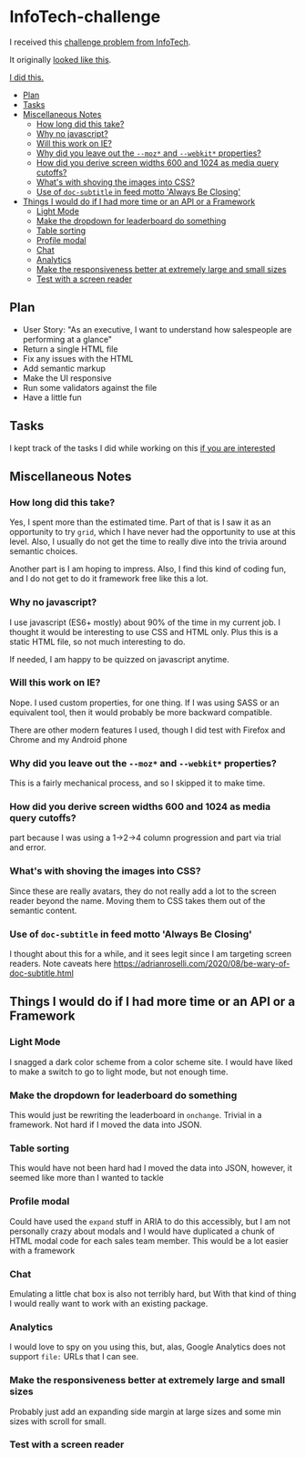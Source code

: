 # InfoTech-challenge
I received this [challenge problem from InfoTech](original/Frontend%20Developer-Take%20Home%20Challenge%20(1).pdf).

It originally [looked like this](https://htmlpreview.github.io/?https://github.com/drewnolan/InfoTech-challenge/blob/main/original/index%20(6)%20(1).html).

[I did this.](https://htmlpreview.github.io/?https://github.com/drewnolan/InfoTech-challenge/blob/main/index.html)

  * [Plan](#plan)
  * [Tasks](#tasks)
  * [Miscellaneous Notes](#miscellaneous-notes)
    + [How long did this take?](#how-long-did-this-take)
    + [Why no javascript?](#why-no-javascript)
    + [Will this work on IE?](#will-this-work-on-ie)
    + [Why did you leave out the `--moz*` and `--webkit*` properties?](#why-did-you-leave-out-the---moz-and---webkit-properties)
    + [How did you derive screen widths 600 and 1024 as media query cutoffs?](#how-did-you-derive-screen-widths-600-and-1024-as-media-query-cutoffs)
    + [What's with shoving the images into CSS?](#whats-with-shoving-the-images-into-css)
    + [Use of `doc-subtitle` in feed motto 'Always Be Closing'](#use-of-doc-subtitle-in-feed-motto-always-be-closing)
  * [Things I would do if I had more time or an API or a Framework](#things-i-would-do-if-i-had-more-time-or-an-api-or-a-framework)
    + [Light Mode](#light-mode)
    + [Make the dropdown for leaderboard do something](#make-the-dropdown-for-leaderboard-do-something)
    + [Table sorting](#table-sorting)
    + [Profile modal](#profile-modal)
    + [Chat](#chat)
    + [Analytics](#analytics)
    + [Make the responsiveness better at extremely large and small sizes](#make-the-responsiveness-better-at-extremely-large-and-small-sizes)
    + [Test with a screen reader](#test-with-a-screen-reader)

## Plan

* User Story: "As an executive, I want to understand how salespeople are performing at a glance"
* Return a single HTML file
* Fix any issues with the HTML
* Add semantic markup
* Make the UI responsive
* Run some validators against the file
* Have a little fun

## Tasks
I kept track of the tasks I did while working on this [if you are interested](doc/tasks.md)

## Miscellaneous Notes

### How long did this take?
Yes, I spent more than the estimated time.  Part of that is I saw it as an opportunity to try `grid`, which I have never had the opportunity to use at this level.  Also, I usually do not get the time to really dive into the trivia around semantic choices.

Another part is I am hoping to impress.  Also, I find this kind of coding fun, and I do not get to do it framework free like this a lot.

### Why no javascript?
I use javascript (ES6+ mostly) about 90% of the time in my current job.  I thought it would be interesting to use CSS and HTML only.  Plus this is a static HTML file, so not much interesting to do.

If needed, I am happy to be quizzed on javascript anytime.

### Will this work on IE?
Nope.  I used custom properties, for one thing.  If I was using SASS or an equivalent tool, then it would probably be more backward compatible.

There are other modern features I used, though I did test with Firefox and Chrome and my Android phone

### Why did you leave out the `--moz*` and `--webkit*` properties?
This is a fairly mechanical process, and so I skipped it to make time.

### How did you derive screen widths 600 and 1024 as media query cutoffs?
part because I was using a 1->2->4 column progression and part via trial and error.

### What's with shoving the images into CSS?
Since these are really avatars, they do not really add a lot to the screen reader beyond the name.  Moving them to CSS takes them out of the semantic content.

### Use of `doc-subtitle` in feed motto 'Always Be Closing'
I thought about this for a while, and it sees legit since I am targeting screen readers.  Note caveats here https://adrianroselli.com/2020/08/be-wary-of-doc-subtitle.html

## Things I would do if I had more time or an API or a Framework

### Light Mode
I snagged a dark color scheme from a color scheme site.  I would have liked to make a switch to go to light mode, but not enough time.

### Make the dropdown for leaderboard do something
This would just be rewriting the leaderboard in `onchange`.  Trivial in a framework.  Not hard if I moved the data into JSON.

### Table sorting
This would have not been hard had I moved the data into JSON, however, it seemed like more than I wanted to tackle

### Profile modal
Could have used the `expand` stuff in ARIA to do this accessibly, but I am not personally crazy about modals and I would have duplicated a chunk of HTML modal code for each sales team member.  This would be a lot easier with a framework

### Chat
Emulating a little chat box is also not terribly hard, but With that kind of thing I would really want to work with an existing package.

### Analytics
I would love to spy on you using this, but, alas, Google Analytics does not support `file:` URLs that I can see.

### Make the responsiveness better at extremely large and small sizes
Probably just add an expanding side margin at large sizes and some min sizes with scroll for small.

### Test with a screen reader
